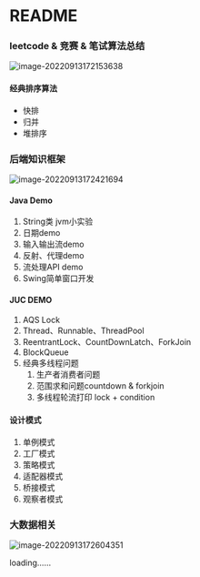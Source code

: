 # README

### leetcode & 竞赛 & 笔试算法总结

![image-20220913172153638](D:\project_my\java-learn\src\main\resources\picture\image-20220913172153638.png)

#### 经典排序算法

- 快排
- 归并
- 堆排序



### 后端知识框架

![image-20220913172421694](D:\project_my\java-learn\src\main\resources\picture\image-20220913172421694.png)

#### Java Demo

1. String类 jvm小实验
2. 日期demo
3. 输入输出流demo
4. 反射、代理demo
5. 流处理API demo
6. Swing简单窗口开发

#### JUC DEMO

1. AQS Lock
2. Thread、Runnable、ThreadPool
3. ReentrantLock、CountDownLatch、ForkJoin
4. BlockQueue
5. 经典多线程问题
   1. 生产者消费者问题
   2. 范围求和问题countdown & forkjoin
   3. 多线程轮流打印 lock + condition

#### 设计模式

1. 单例模式
2. 工厂模式
3. 策略模式
4. 适配器模式
5. 桥接模式
6. 观察者模式



### 大数据相关

![image-20220913172604351](D:\project_my\java-learn\src\main\resources\picture\image-20220913172604351.png)

loading……